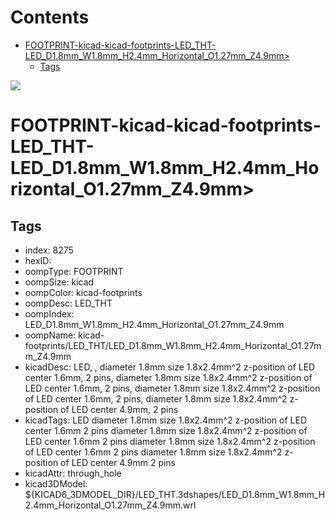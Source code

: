 



Contents
========

* [FOOTPRINT-kicad-kicad-footprints-LED_THT-LED_D1.8mm_W1.8mm_H2.4mm_Horizontal_O1.27mm_Z4.9mm>](#footprint-kicad-kicad-footprints-led_tht-led_d18mm_w18mm_h24mm_horizontal_o127mm_z49mm)
	* [Tags](#tags)
  
![][im]
# FOOTPRINT-kicad-kicad-footprints-LED_THT-LED_D1.8mm_W1.8mm_H2.4mm_Horizontal_O1.27mm_Z4.9mm>

## Tags

- index: 8275
- hexID: 
- oompType: FOOTPRINT
- oompSize: kicad
- oompColor: kicad-footprints
- oompDesc: LED_THT
- oompIndex: LED_D1.8mm_W1.8mm_H2.4mm_Horizontal_O1.27mm_Z4.9mm
- oompName: kicad-footprints/LED_THT/LED_D1.8mm_W1.8mm_H2.4mm_Horizontal_O1.27mm_Z4.9mm
- kicadDesc: LED, ,  diameter 1.8mm size 1.8x2.4mm^2 z-position of LED center 1.6mm, 2 pins,  diameter 1.8mm size 1.8x2.4mm^2 z-position of LED center 1.6mm, 2 pins,  diameter 1.8mm size 1.8x2.4mm^2 z-position of LED center 1.6mm, 2 pins,  diameter 1.8mm size 1.8x2.4mm^2 z-position of LED center 4.9mm, 2 pins
- kicadTags: LED   diameter 1.8mm size 1.8x2.4mm^2 z-position of LED center 1.6mm 2 pins  diameter 1.8mm size 1.8x2.4mm^2 z-position of LED center 1.6mm 2 pins  diameter 1.8mm size 1.8x2.4mm^2 z-position of LED center 1.6mm 2 pins  diameter 1.8mm size 1.8x2.4mm^2 z-position of LED center 4.9mm 2 pins
- kicadAttr: through_hole
- kicad3DModel: ${KICAD6_3DMODEL_DIR}/LED_THT.3dshapes/LED_D1.8mm_W1.8mm_H2.4mm_Horizontal_O1.27mm_Z4.9mm.wrl



[im]: image.png
